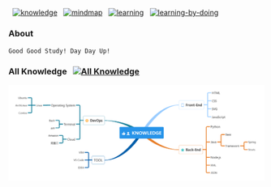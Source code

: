 &nbsp; [![knowledge](https://img.shields.io/badge/knowledge-🔖-green.svg)]() &nbsp; [![mindmap](https://img.shields.io/badge/mindmap-🔖-green.svg)]() &nbsp; [![learning](https://img.shields.io/badge/learning-🔖-green.svg)]() &nbsp; [![learning-by-doing](https://img.shields.io/badge/learning_by_doing-🔖-green.svg)]()

### About
    Good Good Study! Day Day Up!

### All Knowledge &nbsp; [![All Knowledge](https://img.shields.io/badge/All_Knowledge-ing-blue.svg)]()

![All Knowledge](./Knowledge.png)
